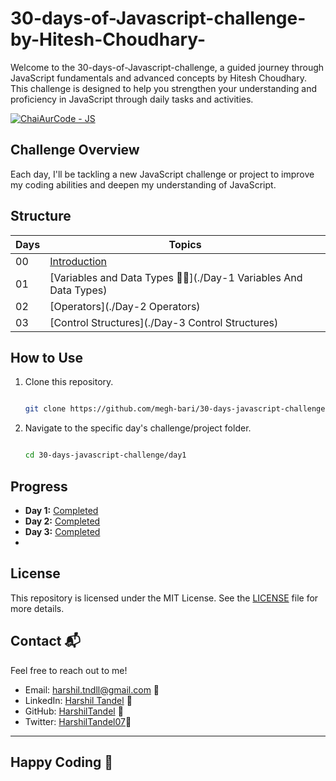 # 30-days-of-Javascript-challenge-by-Hitesh-Choudhary-
Welcome to the 30-days-of-Javascript-challenge, a guided journey through JavaScript fundamentals and advanced concepts by Hitesh Choudhary. This challenge is designed to help you strengthen your understanding and proficiency in JavaScript through daily tasks and activities.

[![ChaiAurCode - JS](https://img.shields.io/badge/ChaiAurCode-JS-GREEN?style=for-the-badge)](https://)

## Challenge Overview

Each day, I'll be tackling a new JavaScript challenge or project to improve my coding abilities and deepen my understanding of JavaScript.

## Structure

| Days | Topics                                      |
| ---- | ------------------------------------------- |
| 00   | [Introduction](./README.md)                 |
| 01   | [Variables and Data Types 🍵✨](./Day-1 Variables And Data Types) |
| 02   | [Operators](./Day-2 Operators)              |
| 03   | [Control Structures](./Day-3 Control Structures) |


## How to Use

1. Clone this repository.
   
   ```bash
   
   git clone https://github.com/megh-bari/30-days-javascript-challenge.git](https://github.com/HarshilTandel/30-days-of-Javascript-challenge-by-Hitesh-Choudhary-.git
   
   
3. Navigate to the specific day's challenge/project folder.
   
     ```bash
     
     cd 30-days-javascript-challenge/day1
     

## Progress
- **Day 1:** [Completed](./Day-1_Variables_And_Data_Types/README1.md)
- **Day 2:** [Completed](./Day-2_Operators/README2.md)
- **Day 3:** [Completed](./Day-3_Control_Structures/README.md)
- 
## License

This repository is licensed under the MIT License. See the [LICENSE](./LICENSE) file for more details.

## Contact 📬

Feel free to reach out to me!

- Email: harshil.tndll@gmail.com 📧
- LinkedIn: [Harshil Tandel](https://www.linkedin.com/in/harshil-tandel-/) 🔗
- GitHub: [HarshilTandel](https://github.com/HarshilTandel) 🔗
- Twitter: [HarshilTandel07](https://x.com/HarshilTandel07)🔗
---

## Happy Coding 🎈
